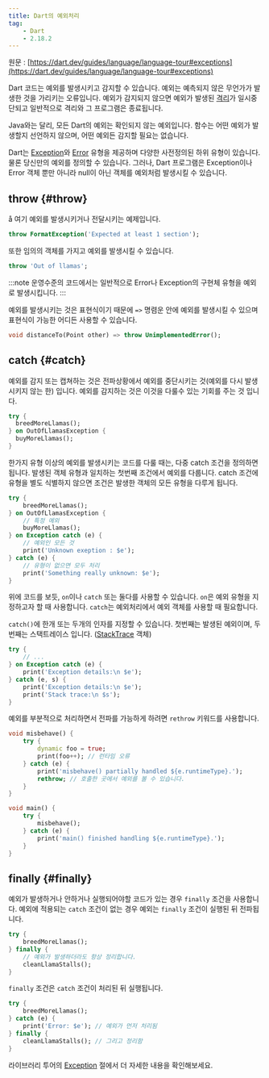 ```yaml
---
title: Dart의 예외처리
tag:
    - Dart
    - 2.18.2
---
```


원문 : [https://dart.dev/guides/language/language-tour#exceptions](https://dart.dev/guides/language/language-tour#exceptions)

Dart 코드는 예외를 발생시키고 감지할 수 있습니다.
예외는 예측되지 않은 무언가가 발생한 것을 가리키는 오류입니다.
예외가 감지되지 않으면 예외가 발생된 [격리](./isolates.md)가 일시중단되고 일반적으로 격리와 그 프로그램은 종료됩니다.

Java와는 달리, 모든 Dart의 예외는 확인되지 않는 예외입니다.
함수는 어떤 예외가 발생할지 선언하지 않으며, 어떤 예외든 감지할 필요는 없습니다.

Dart는 [Exception](https://api.dart.dev/stable/dart-core/Exception-class.html)와 [Error](https://api.dart.dev/stable/dart-core/Error-class.html) 유형을 제공하며 다양한 사전정의된 하위 유형이 있습니다.
물론 당신만의 예외를 정의할 수 있습니다.
그러나, Dart 프로그램은 Exception이나 Error 객체 뿐만 아니라 null이 아닌 객체를 예외처럼 발생시킬 수 있습니다.

## throw {#throw}
å
여기 예외를 발생시키거나 전달시키는 예제입니다.

```dart
throw FormatException('Expected at least 1 section');
```

또한 임의의 객체를 가지고 예외를 발생시킬 수 있습니다.

```dart
throw 'Out of llamas';
```

:::note
운영수준의 코드에서는 일반적으로 Error나 Exception의 구현체 유형을 예외로 발생시킵니다.
:::

예외를 발생시키는 것은 표현식이기 때문에 `=>` 명렴운 안에 예외를 발생시킬 수 있으며 표현식이 가능한 어디든 사용할 수 있습니다.

```dart
void distanceTo(Point other) => throw UnimplementedError();
```

## catch {#catch}

예외를 감지 또는 캡쳐하는 것은 전파상황에서 예외를 중단시키는 것(예외를 다시 발생시키지 않는 한) 입니다.
예외를 감지하는 것은 이것을 다룰수 있는 기회를 주는 것 입니다.

```dart
try {
  breedMoreLlamas();
} on OutOfLlamasException {
  buyMoreLlamas();
}
```

한가지 유형 이상의 예외를 발생시키는 코드를 다룰 때는, 다중 catch 조건을 정의하면 됩니다.
발생된 객체 유형과 일치하는 첫번째 조건에서 예외를 다룹니다.
catch 조건에 유형을 별도 식별하지 않으면 조건은 발생한 객체의 모든 유형을 다루게 됩니다.

```dart
try {
    breedMoreLlamas();
} on OutOfLlamasException {
    // 특정 예외
    buyMoreLlamas();
} on Exception catch (e) {
    // 예외인 모든 것
    print('Unknown exeption : $e');
} catch (e) {
    // 유형이 없으면 모두 처리
    print('Something really unknown: $e');
}
```

위에 코드를 보듯, `on`이나 `catch` 또는 둘다를 사용할 수 있습니다.
`on`은 예외 유형을 지정하고자 할 때 사용합니다.
`catch`는 예외처리에서 예외 객체를 사용할 때 필요합니다.

`catch()`에 한개 또는 두개의 인자를 지정할 수 있습니다.
첫번째는 발생된 예외이며, 두번째는 스택트레이스 입니다. ([StackTrace](https://api.dart.dev/stable/dart-core/StackTrace-class.html) 객체)

```dart
try {
    // ...
} on Exception catch (e) {
    print('Exception details:\n $e');
} catch (e, s) {
    print('Exception details:\n $e');
    print('Stack trace:\n $s');
}
```

예외를 부분적으로 처리하면서 전파를 가능하게 하려면 `rethrow` 키워드를 사용합니다.

```dart
void misbehave() {
    try {
        dynamic foo = true;
        print(foo++); // 런타임 오류
    } catch (e) {
        print('misbehave() partially handled ${e.runtimeType}.');
        rethrow; // 호출한 곳에서 예외를 볼 수 있습니다.
    }
}

void main() {
    try {
        misbehave();
    } catch (e) {
        print('main() finished handling ${e.runtimeType}.');
    }
}
```

## finally {#finally}

예외가 발생하거나 안하거나 실행되어야할 코드가 있는 경우 `finally` 조건을 사용합니다.
예외에 적용되는 `catch` 조건이 없는 경우 예외는 `finally` 조건이 실행된 뒤 전파됩니다.

```dart
try {
    breedMoreLlamas();
} finally {
    // 예외가 발생하더라도 항상 정리합니다.
    cleanLlamaStalls();
}
```

`finally` 조건은 `catch` 조건이 처리된 뒤 실행됩니다.

```dart
try {
    breedMoreLlamas();
} catch (e) {
    print('Error: $e'); // 예외가 먼저 처리됨
} finally {
    cleanLlamaStalls(); // 그리고 정리함
}
```

라이브러리 투어의 [Exception](https://dart.dev/guides/libraries/library-tour#exceptions) 절에서 더 자세한 내용을 확인해보세요.

<AdsenseB />
